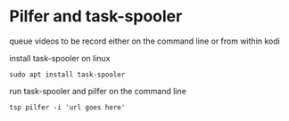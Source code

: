 # Pilfer and task-spooler

queue videos to be record either on the command line or from within kodi

install task-spooler on linux

```
sudo apt install task-spooler
```

run task-spooler and pilfer on the command line

```
tsp pilfer -i 'url goes here'
```